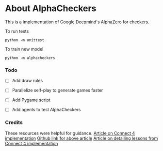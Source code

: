 # About AlphaCheckers
This is a implementation of Google Deepmind's AlphaZero for checkers.

To run tests
```
python -m unittest
```

To train new model
```
python -m alphacheckers
```
### Todo
- [ ] Add draw rules
- [ ] Parallelize self-play to generate games faster
- [ ] Add Pygame script
- [ ] Add agents to test AlphaCheckers



### Credits
These resources were helpful for guidance.
[Article on Connect 4 implementation](https://adsp.ai/blog/how-to-build-your-own-alphazero-ai-using-python-and-keras/)
[Github link for above article](https://github.com/AppliedDataSciencePartners/DeepReinforcementLearning/)
[Article on detailing lessons from Connect 4 implementation](https://medium.com/oracledevs/lessons-from-implementing-alphazero-7e36e9054191)